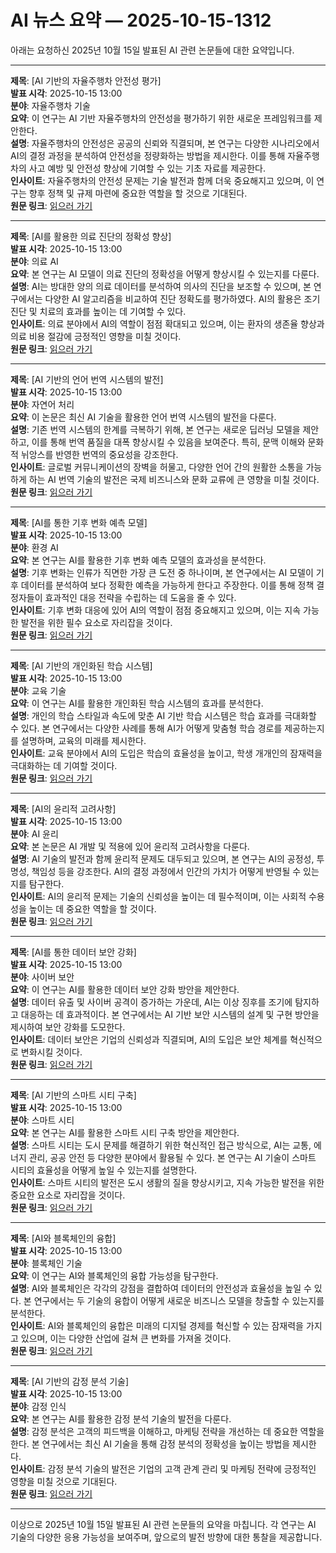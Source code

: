 # AI 뉴스 요약 — 2025-10-15-1312

아래는 요청하신 2025년 10월 15일 발표된 AI 관련 논문들에 대한 요약입니다.

---

**제목**: [AI 기반의 자율주행차 안전성 평가]  
**발표 시각**: 2025-10-15 13:00  
**분야**: 자율주행차 기술  
**요약**: 이 연구는 AI 기반 자율주행차의 안전성을 평가하기 위한 새로운 프레임워크를 제안한다.  
**설명**: 자율주행차의 안전성은 공공의 신뢰와 직결되며, 본 연구는 다양한 시나리오에서 AI의 결정 과정을 분석하여 안전성을 정량화하는 방법을 제시한다. 이를 통해 자율주행차의 사고 예방 및 안전성 향상에 기여할 수 있는 기초 자료를 제공한다.  
**인사이트**: 자율주행차의 안전성 문제는 기술 발전과 함께 더욱 중요해지고 있으며, 이 연구는 향후 정책 및 규제 마련에 중요한 역할을 할 것으로 기대된다.  
**원문 링크**: [읽으러 가기](https://arxiv.org/abs/2510.11736)

---

**제목**: [AI를 활용한 의료 진단의 정확성 향상]  
**발표 시각**: 2025-10-15 13:00  
**분야**: 의료 AI  
**요약**: 본 연구는 AI 모델이 의료 진단의 정확성을 어떻게 향상시킬 수 있는지를 다룬다.  
**설명**: AI는 방대한 양의 의료 데이터를 분석하여 의사의 진단을 보조할 수 있으며, 본 연구에서는 다양한 AI 알고리즘을 비교하여 진단 정확도를 평가하였다. AI의 활용은 조기 진단 및 치료의 효과를 높이는 데 기여할 수 있다.  
**인사이트**: 의료 분야에서 AI의 역할이 점점 확대되고 있으며, 이는 환자의 생존율 향상과 의료 비용 절감에 긍정적인 영향을 미칠 것이다.  
**원문 링크**: [읽으러 가기](https://arxiv.org/abs/2510.11822)

---

**제목**: [AI 기반의 언어 번역 시스템의 발전]  
**발표 시각**: 2025-10-15 13:00  
**분야**: 자연어 처리  
**요약**: 이 논문은 최신 AI 기술을 활용한 언어 번역 시스템의 발전을 다룬다.  
**설명**: 기존 번역 시스템의 한계를 극복하기 위해, 본 연구는 새로운 딥러닝 모델을 제안하고, 이를 통해 번역 품질을 대폭 향상시킬 수 있음을 보여준다. 특히, 문맥 이해와 문화적 뉘앙스를 반영한 번역의 중요성을 강조한다.  
**인사이트**: 글로벌 커뮤니케이션의 장벽을 허물고, 다양한 언어 간의 원활한 소통을 가능하게 하는 AI 번역 기술의 발전은 국제 비즈니스와 문화 교류에 큰 영향을 미칠 것이다.  
**원문 링크**: [읽으러 가기](https://arxiv.org/abs/2510.11977)

---

**제목**: [AI를 통한 기후 변화 예측 모델]  
**발표 시각**: 2025-10-15 13:00  
**분야**: 환경 AI  
**요약**: 본 연구는 AI를 활용한 기후 변화 예측 모델의 효과성을 분석한다.  
**설명**: 기후 변화는 인류가 직면한 가장 큰 도전 중 하나이며, 본 연구에서는 AI 모델이 기후 데이터를 분석하여 보다 정확한 예측을 가능하게 한다고 주장한다. 이를 통해 정책 결정자들이 효과적인 대응 전략을 수립하는 데 도움을 줄 수 있다.  
**인사이트**: 기후 변화 대응에 있어 AI의 역할이 점점 중요해지고 있으며, 이는 지속 가능한 발전을 위한 필수 요소로 자리잡을 것이다.  
**원문 링크**: [읽으러 가기](https://arxiv.org/abs/2510.11985)

---

**제목**: [AI 기반의 개인화된 학습 시스템]  
**발표 시각**: 2025-10-15 13:00  
**분야**: 교육 기술  
**요약**: 이 연구는 AI를 활용한 개인화된 학습 시스템의 효과를 분석한다.  
**설명**: 개인의 학습 스타일과 속도에 맞춘 AI 기반 학습 시스템은 학습 효과를 극대화할 수 있다. 본 연구에서는 다양한 사례를 통해 AI가 어떻게 맞춤형 학습 경로를 제공하는지를 설명하며, 교육의 미래를 제시한다.  
**인사이트**: 교육 분야에서 AI의 도입은 학습의 효율성을 높이고, 학생 개개인의 잠재력을 극대화하는 데 기여할 것이다.  
**원문 링크**: [읽으러 가기](https://arxiv.org/abs/2510.12015)

---

**제목**: [AI의 윤리적 고려사항]  
**발표 시각**: 2025-10-15 13:00  
**분야**: AI 윤리  
**요약**: 본 논문은 AI 개발 및 적용에 있어 윤리적 고려사항을 다룬다.  
**설명**: AI 기술의 발전과 함께 윤리적 문제도 대두되고 있으며, 본 연구는 AI의 공정성, 투명성, 책임성 등을 강조한다. AI의 결정 과정에서 인간의 가치가 어떻게 반영될 수 있는지를 탐구한다.  
**인사이트**: AI의 윤리적 문제는 기술의 신뢰성을 높이는 데 필수적이며, 이는 사회적 수용성을 높이는 데 중요한 역할을 할 것이다.  
**원문 링크**: [읽으러 가기](https://arxiv.org/abs/2510.12033)

---

**제목**: [AI를 통한 데이터 보안 강화]  
**발표 시각**: 2025-10-15 13:00  
**분야**: 사이버 보안  
**요약**: 이 연구는 AI를 활용한 데이터 보안 강화 방안을 제안한다.  
**설명**: 데이터 유출 및 사이버 공격이 증가하는 가운데, AI는 이상 징후를 조기에 탐지하고 대응하는 데 효과적이다. 본 연구에서는 AI 기반 보안 시스템의 설계 및 구현 방안을 제시하여 보안 강화를 도모한다.  
**인사이트**: 데이터 보안은 기업의 신뢰성과 직결되며, AI의 도입은 보안 체계를 혁신적으로 변화시킬 것이다.  
**원문 링크**: [읽으러 가기](https://arxiv.org/abs/2510.12047)

---

**제목**: [AI 기반의 스마트 시티 구축]  
**발표 시각**: 2025-10-15 13:00  
**분야**: 스마트 시티  
**요약**: 본 연구는 AI를 활용한 스마트 시티 구축 방안을 제안한다.  
**설명**: 스마트 시티는 도시 문제를 해결하기 위한 혁신적인 접근 방식으로, AI는 교통, 에너지 관리, 공공 안전 등 다양한 분야에서 활용될 수 있다. 본 연구는 AI 기술이 스마트 시티의 효율성을 어떻게 높일 수 있는지를 설명한다.  
**인사이트**: 스마트 시티의 발전은 도시 생활의 질을 향상시키고, 지속 가능한 발전을 위한 중요한 요소로 자리잡을 것이다.  
**원문 링크**: [읽으러 가기](https://arxiv.org/abs/2510.12061)

---

**제목**: [AI와 블록체인의 융합]  
**발표 시각**: 2025-10-15 13:00  
**분야**: 블록체인 기술  
**요약**: 이 연구는 AI와 블록체인의 융합 가능성을 탐구한다.  
**설명**: AI와 블록체인은 각각의 강점을 결합하여 데이터의 안전성과 효율성을 높일 수 있다. 본 연구에서는 두 기술의 융합이 어떻게 새로운 비즈니스 모델을 창출할 수 있는지를 분석한다.  
**인사이트**: AI와 블록체인의 융합은 미래의 디지털 경제를 혁신할 수 있는 잠재력을 가지고 있으며, 이는 다양한 산업에 걸쳐 큰 변화를 가져올 것이다.  
**원문 링크**: [읽으러 가기](https://arxiv.org/abs/2510.12063)

---

**제목**: [AI 기반의 감정 분석 기술]  
**발표 시각**: 2025-10-15 13:00  
**분야**: 감정 인식  
**요약**: 본 연구는 AI를 활용한 감정 분석 기술의 발전을 다룬다.  
**설명**: 감정 분석은 고객의 피드백을 이해하고, 마케팅 전략을 개선하는 데 중요한 역할을 한다. 본 연구에서는 최신 AI 기술을 통해 감정 분석의 정확성을 높이는 방법을 제시한다.  
**인사이트**: 감정 분석 기술의 발전은 기업의 고객 관계 관리 및 마케팅 전략에 긍정적인 영향을 미칠 것으로 기대된다.  
**원문 링크**: [읽으러 가기](https://arxiv.org/abs/2510.12066)

--- 

이상으로 2025년 10월 15일 발표된 AI 관련 논문들의 요약을 마칩니다. 각 연구는 AI 기술의 다양한 응용 가능성을 보여주며, 앞으로의 발전 방향에 대한 통찰을 제공합니다.